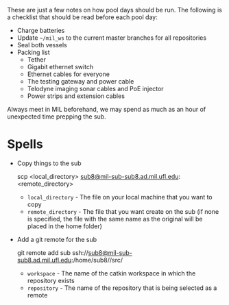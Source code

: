 These are just a few notes on how pool days should be run. The following is a checklist that should be read before each pool day:

* Charge batteries
* Update `~/mil_ws` to the current master branches for all repositories
* Seal both vessels
* Packing list
    * Tether
    * Gigabit ethernet switch
    * Ethernet cables for everyone
    * The testing gateway and power cable
    * Telodyne imaging sonar cables and PoE injector
    * Power strips and extension cables

Always meet in MIL beforehand, we may spend as much as an hour of unexpected time prepping the sub.


# Spells

* Copy things to the sub

    scp <local_directory> sub8@mil-sub-sub8.ad.mil.ufl.edu:<remote_directory>

    * `local_directory` - The file on your local machine that you want to copy
    * `remote_directory` - The file that you want create on the sub (if none is specified, the file with the same name as the original will be placed in the home folder)

* Add a git remote for the sub

    git remote add sub ssh://sub8@mil-sub-sub8.ad.mil.ufl.edu:/home/sub8/<workspace>/src/<repository>

    * `workspace` - The name of the catkin workspace in which the repository exists
    * `repository` - The name of the repository that is being selected as a remote